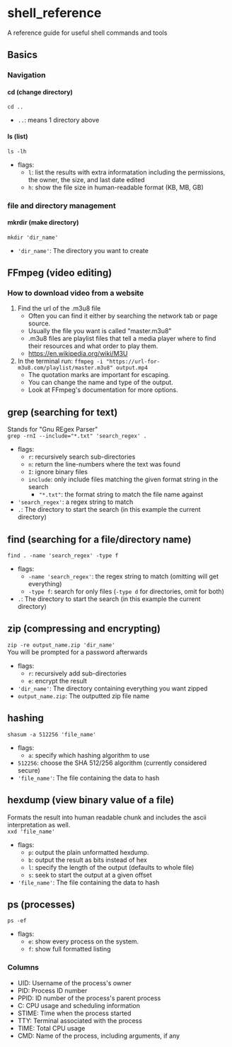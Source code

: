 # shell_reference
A reference guide for useful shell commands and tools

## Basics
### Navigation
#### cd (change directory)
`cd ..`
- `..`: means 1 directory above

#### ls (list)
`ls -lh`
- flags:
   - `l`: list the results with extra informatation including the permissions, the owner, the size, and last date edited
   - `h`: show the file size in human-readable format (KB, MB, GB)

### file and directory management
#### mkrdir (make directory)
`mkdir 'dir_name'`
- `'dir_name'`: The directory you want to create

## FFmpeg (video editing)
### How to download video from a website
1. Find the url of the .m3u8 file
   - Often you can find it either by searching the network tab or page source.
   - Usually the file you want is called "master.m3u8"
   - .m3u8 files are playlist files that tell a media player where to find their resources and what order to play them.
   - <https://en.wikipedia.org/wiki/M3U>
2. In the terminal run: `ffmpeg -i "https://url-for-m3u8.com/playlist/master.m3u8" output.mp4`
   - The quotation marks are important for escaping.
   - You can change the name and type of the output.
   - Look at FFmpeg's documentation for more options.

## grep (searching for text)
Stands for "Gnu REgex Parser"  
`grep -rnI --include="*.txt" 'search_regex' .`
- flags:
   - `r`: recursively search sub-directories
   - `n`: return the line-numbers where the text was found
   - `I`: ignore binary files
   - `include`: only include files matching the given format string in the search
      - `"*.txt"`: the format string to match the file name against
- `'search_regex'`: a regex string to match
- `.`: The directory to start the search (in this example the current directory)

## find (searching for a file/directory name)
`find . -name 'search_regex' -type f`
- flags:
   - `-name 'search_regex'`: the regex string to match (omitting will get everything)
   - `-type f`: search for only files (`-type d` for directories, omit for both)
- `.`: The directory to start the search (in this example the current directory)

## zip (compressing and encrypting)
`zip -re output_name.zip 'dir_name'`  
You will be prompted for a password afterwards  
- flags:
   - `r`: recursively add sub-directories
   - `e`: encrypt the result
- `'dir_name'`: The directory containing everything you want zipped
- `output_name.zip`: The outputted zip file name

## hashing
`shasum -a 512256 'file_name'`
- flags:
   - `a`: specify which hashing algorithm to use
- `512256`: choose the SHA 512/256 algorithm (currently considered secure)
- `'file_name'`: The file containing the data to hash

## hexdump (view binary value of a file)
Formats the result into human readable chunk and includes the ascii interpretation as well.  
`xxd 'file_name'`
- flags:
   - `p`: output the plain unformatted hexdump.
   - `b`: output the result as bits instead of hex
   - `l`: specify the length of the output (defaults to whole file)
   - `s`: seek to start the output at a given offset
- `'file_name'`: The file containing the data to hash

## ps (processes)
`ps -ef`
- flags:
   - `e`: show every process on the system.
   - `f`: show full formatted listing

### Columns
- UID: Username of the process's owner
- PID: Process ID number
- PPID: ID number of the process's parent process
- C: CPU usage and scheduling information
- STIME: Time when the process started
- TTY: Terminal associated with the process
- TIME: Total CPU usage
- CMD: Name of the process, including arguments, if any


